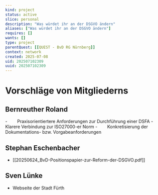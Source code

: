 ```yaml
---
kind: project
status: active
slice: personal
description: "Was würdet ihr an der DSGVO ändern"
aliases: ["Was würdet ihr an der DSGVO ändern"]
requires: []
wants: []
type: project
parentQuest: [[QUEST - BvD RG Nürnberg]]
context: network
created: 2025-07-08
uid: 202507102309
uuid: 202507102309
---
```


# Vorschläge von Mitgliederns
## Bernreuther Roland
-        Praxisorientiertere Anforderungen zur Durchführung einer DSFA
-        Klarere Verbindung zur ISO27000-er Norm
-        Konkretisierung der Dokumentations- bzw. Vorgabeanforderungen
## Stephan Eschenbacher
- [[20250624_BvD-Positionspapier-zur-Reform-der-DSGVO.pdf]]
## Sven Lünke
- Webseite der Stadt Fürth
